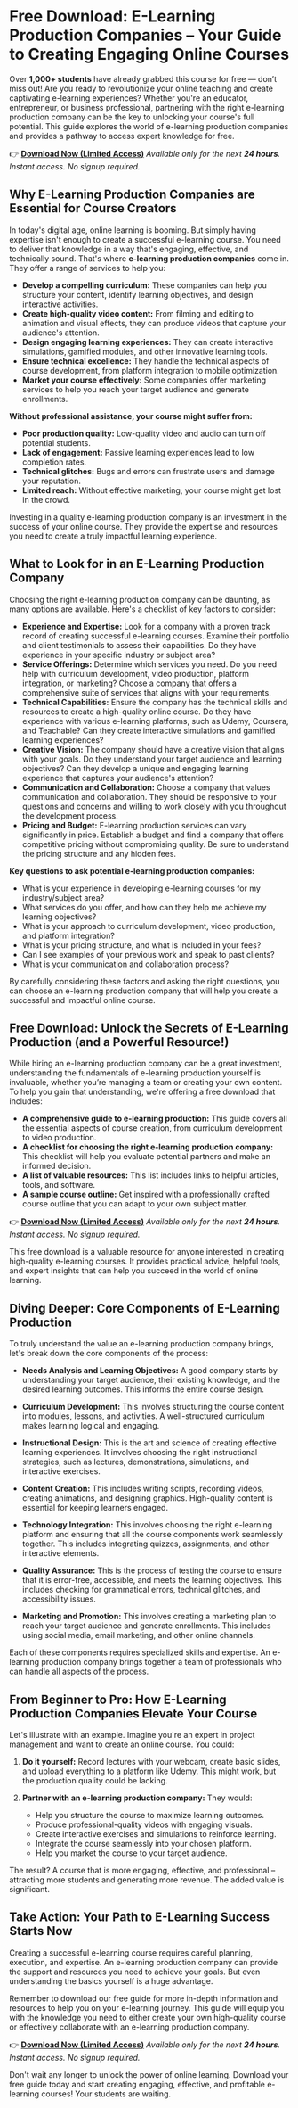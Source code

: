 # Free Download: E-Learning Production Companies – Your Guide to Creating Engaging Online Courses

Over **1,000+ students** have already grabbed this course for free — don’t miss out! Are you ready to revolutionize your online teaching and create captivating e-learning experiences? Whether you're an educator, entrepreneur, or business professional, partnering with the right e-learning production company can be the key to unlocking your course's full potential. This guide explores the world of e-learning production companies and provides a pathway to access expert knowledge for free.

👉 [**Download Now (Limited Access)**](https://udemywork.com/e-learning-production-companies)
_Available only for the next **24 hours**. Instant access. No signup required._

## Why E-Learning Production Companies are Essential for Course Creators

In today's digital age, online learning is booming. But simply having expertise isn't enough to create a successful e-learning course. You need to deliver that knowledge in a way that's engaging, effective, and technically sound. That's where **e-learning production companies** come in. They offer a range of services to help you:

*   **Develop a compelling curriculum:** These companies can help you structure your content, identify learning objectives, and design interactive activities.
*   **Create high-quality video content:** From filming and editing to animation and visual effects, they can produce videos that capture your audience's attention.
*   **Design engaging learning experiences:** They can create interactive simulations, gamified modules, and other innovative learning tools.
*   **Ensure technical excellence:** They handle the technical aspects of course development, from platform integration to mobile optimization.
*   **Market your course effectively:** Some companies offer marketing services to help you reach your target audience and generate enrollments.

**Without professional assistance, your course might suffer from:**

*   **Poor production quality:** Low-quality video and audio can turn off potential students.
*   **Lack of engagement:** Passive learning experiences lead to low completion rates.
*   **Technical glitches:** Bugs and errors can frustrate users and damage your reputation.
*   **Limited reach:** Without effective marketing, your course might get lost in the crowd.

Investing in a quality e-learning production company is an investment in the success of your online course. They provide the expertise and resources you need to create a truly impactful learning experience.

## What to Look for in an E-Learning Production Company

Choosing the right e-learning production company can be daunting, as many options are available. Here's a checklist of key factors to consider:

*   **Experience and Expertise:** Look for a company with a proven track record of creating successful e-learning courses. Examine their portfolio and client testimonials to assess their capabilities. Do they have experience in your specific industry or subject area?
*   **Service Offerings:** Determine which services you need. Do you need help with curriculum development, video production, platform integration, or marketing? Choose a company that offers a comprehensive suite of services that aligns with your requirements.
*   **Technical Capabilities:** Ensure the company has the technical skills and resources to create a high-quality online course. Do they have experience with various e-learning platforms, such as Udemy, Coursera, and Teachable? Can they create interactive simulations and gamified learning experiences?
*   **Creative Vision:** The company should have a creative vision that aligns with your goals. Do they understand your target audience and learning objectives? Can they develop a unique and engaging learning experience that captures your audience's attention?
*   **Communication and Collaboration:** Choose a company that values communication and collaboration. They should be responsive to your questions and concerns and willing to work closely with you throughout the development process.
*   **Pricing and Budget:** E-learning production services can vary significantly in price. Establish a budget and find a company that offers competitive pricing without compromising quality. Be sure to understand the pricing structure and any hidden fees.

**Key questions to ask potential e-learning production companies:**

*   What is your experience in developing e-learning courses for my industry/subject area?
*   What services do you offer, and how can they help me achieve my learning objectives?
*   What is your approach to curriculum development, video production, and platform integration?
*   What is your pricing structure, and what is included in your fees?
*   Can I see examples of your previous work and speak to past clients?
*   What is your communication and collaboration process?

By carefully considering these factors and asking the right questions, you can choose an e-learning production company that will help you create a successful and impactful online course.

## Free Download: Unlock the Secrets of E-Learning Production (and a Powerful Resource!)

While hiring an e-learning production company can be a great investment, understanding the fundamentals of e-learning production yourself is invaluable, whether you’re managing a team or creating your own content. To help you gain that understanding, we're offering a free download that includes:

*   **A comprehensive guide to e-learning production:** This guide covers all the essential aspects of course creation, from curriculum development to video production.
*   **A checklist for choosing the right e-learning production company:** This checklist will help you evaluate potential partners and make an informed decision.
*   **A list of valuable resources:** This list includes links to helpful articles, tools, and software.
*   **A sample course outline:** Get inspired with a professionally crafted course outline that you can adapt to your own subject matter.

👉 [**Download Now (Limited Access)**](https://udemywork.com/e-learning-production-companies)
_Available only for the next **24 hours**. Instant access. No signup required._

This free download is a valuable resource for anyone interested in creating high-quality e-learning courses. It provides practical advice, helpful tools, and expert insights that can help you succeed in the world of online learning.

## Diving Deeper: Core Components of E-Learning Production

To truly understand the value an e-learning production company brings, let's break down the core components of the process:

*   **Needs Analysis and Learning Objectives:** A good company starts by understanding your target audience, their existing knowledge, and the desired learning outcomes. This informs the entire course design.

*   **Curriculum Development:** This involves structuring the course content into modules, lessons, and activities. A well-structured curriculum makes learning logical and engaging.

*   **Instructional Design:** This is the art and science of creating effective learning experiences. It involves choosing the right instructional strategies, such as lectures, demonstrations, simulations, and interactive exercises.

*   **Content Creation:** This includes writing scripts, recording videos, creating animations, and designing graphics. High-quality content is essential for keeping learners engaged.

*   **Technology Integration:** This involves choosing the right e-learning platform and ensuring that all the course components work seamlessly together. This includes integrating quizzes, assignments, and other interactive elements.

*   **Quality Assurance:** This is the process of testing the course to ensure that it is error-free, accessible, and meets the learning objectives. This includes checking for grammatical errors, technical glitches, and accessibility issues.

*   **Marketing and Promotion:** This involves creating a marketing plan to reach your target audience and generate enrollments. This includes using social media, email marketing, and other online channels.

Each of these components requires specialized skills and expertise. An e-learning production company brings together a team of professionals who can handle all aspects of the process.

## From Beginner to Pro: How E-Learning Production Companies Elevate Your Course

Let's illustrate with an example. Imagine you're an expert in project management and want to create an online course. You could:

1.  **Do it yourself:** Record lectures with your webcam, create basic slides, and upload everything to a platform like Udemy. This might work, but the production quality could be lacking.

2.  **Partner with an e-learning production company:** They would:
    *   Help you structure the course to maximize learning outcomes.
    *   Produce professional-quality videos with engaging visuals.
    *   Create interactive exercises and simulations to reinforce learning.
    *   Integrate the course seamlessly into your chosen platform.
    *   Help you market the course to your target audience.

The result? A course that is more engaging, effective, and professional – attracting more students and generating more revenue. The added value is significant.

## Take Action: Your Path to E-Learning Success Starts Now

Creating a successful e-learning course requires careful planning, execution, and expertise. An e-learning production company can provide the support and resources you need to achieve your goals. But even understanding the basics yourself is a huge advantage.

Remember to download our free guide for more in-depth information and resources to help you on your e-learning journey. This guide will equip you with the knowledge you need to either create your own high-quality course or effectively collaborate with an e-learning production company.

👉 [**Download Now (Limited Access)**](https://udemywork.com/e-learning-production-companies)
_Available only for the next **24 hours**. Instant access. No signup required._

Don't wait any longer to unlock the power of online learning. Download your free guide today and start creating engaging, effective, and profitable e-learning courses! Your students are waiting.
